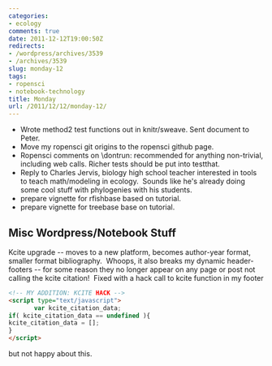```yaml
---
categories:
- ecology
comments: true
date: 2011-12-12T19:00:50Z
redirects:
- /wordpress/archives/3539
- /archives/3539
slug: monday-12
tags:
- ropensci
- notebook-technology
title: Monday
url: /2011/12/12/monday-12/
---
```


* Wrote method2 test functions out in knitr/sweave. Sent document to Peter.
* Move my ropensci git origins to the ropensci github page.
* Ropensci comments on \dontrun: recommended for anything non-trivial, including web calls. Richer tests should be put into testthat.
* Reply to Charles Jervis, biology high school teacher interested in tools to teach math/modeling in ecology.  Sounds like he's already doing some cool stuff with phylogenies with his students.
* prepare vignette for rfishbase based on tutorial.
* prepare vignette for treebase base on tutorial.


## Misc Wordpress/Notebook Stuff


Kcite upgrade -- moves to a new platform, becomes author-year format, smaller format bibliography.  Whoops, it also breaks my dynamic header-footers -- for some reason they no longer appear on any page or post not calling the kcite citation!  Fixed with a hack call to kcite function in my footer


```html
<!-- MY ADDITION: KCITE HACK -->
<script type="text/javascript">
       var kcite_citation_data;
if( kcite_citation_data == undefined ){
kcite_citation_data = [];
}
</script>
```


but not happy about this.
